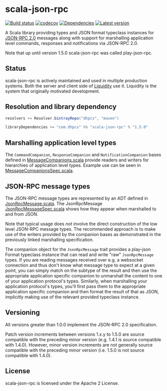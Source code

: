 scala-json-rpc
==============

[![Build status](https://travis-ci.org/dhpcs/scala-json-rpc.svg?branch=master)](https://travis-ci.org/dhpcs/scala-json-rpc)
[![codecov](https://codecov.io/gh/dhpcs/scala-json-rpc/branch/master/graph/badge.svg)](https://codecov.io/gh/dhpcs/scala-json-rpc)
[![Dependencies](https://app.updateimpact.com/badge/835521161172488192/scala-json-rpc-root.svg?config=compile)](https://app.updateimpact.com/latest/835521161172488192/scala-json-rpc-root)
[![Latest version](https://index.scala-lang.org/dhpcs/scala-json-rpc/scala-json-rpc/latest.svg)](https://index.scala-lang.org/dhpcs/scala-json-rpc/scala-json-rpc)

A Scala library providing types and JSON format typeclass instances for
[JSON-RPC 2.0](http://www.jsonrpc.org/specification) messages along with support for marshalling application level
commands, responses and notifications via JSON-RPC 2.0.

Note that up until version 1.5.0 scala-json-rpc was called play-json-rpc.


Status
------

scala-json-rpc is actively maintained and used in multiple production systems. Both the server and client side of
[Liquidity](https://play.google.com/store/apps/details?id=com.dhpcs.liquidity) use it. Liquidity is the system that
originally motivated development.


Resolution and library dependency
---------------------------------

```scala
resolvers += Resolver.bintrayRepo("dhpcs", "maven")

libraryDependencies += "com.dhpcs" %% "scala-json-rpc" % "1.5.0"
```


Marshalling application level types
-----------------------------------

The `CommandCompanion`, `ResponseCompanion` and `NotificationCompanion` bases defined in
[MessageCompanions.scala](../v1.5.0/scala-json-rpc/src/main/scala/com/dhpcs/jsonrpc/MessageCompanions.scala) provide
readers and writers for hierarchies of application level types. Example use can be seen in
[MessageCompanionsSpec.scala](scala-json-rpc/src/test/scala/com/dhpcs/jsonrpc/MessageCompanionsSpec.scala). 


JSON-RPC message types
----------------------

The JSON-RPC message types are represented by an ADT defined in 
[JsonRpcMessage.scala](../v1.5.0/scala-json-rpc/src/main/scala/com/dhpcs/jsonrpc/JsonRpcMessage.scala). The
JsonRpcMessage
[JsonRpcMessageSpec.scala](../v1.5.0/scala-json-rpc/src/test/scala/com/dhpcs/jsonrpc/JsonRpcMessageSpec.scala) shows
how they appear when marshalled to and from JSON.

Note that typical usage does _not_ involve the direct construction of the low level JSON-RPC message types. The
recommended approach is to make use of the writers provided by the companion bases as demonstrated in the previously
linked marshalling specification.

The companion object for the `JsonRpcMessage` trait provides a play-json Format typeclass instance that can read and
write "raw" `JsonRpcMessage` types. If you are reading messages received over e.g. a websocket connection and thus
don't know what message type to expect at a given point, you can simply match on the subtype of the result and then use
the appropriate application specific companion to unmarshall the content to one of your application protocol's types.
Similarly, when marshalling your application protocol's types, you'll first pass them to the appropriate application
specific companion and then format the result of that as JSON, implicitly making use of the relevant provided typeclass
instance.


Versioning
----------

All versions greater than 1.0.0 implement the JSON-RPC 2.0 specification.

Patch version increments between versions 1.x.y to 1.5.0 are source compatible with the preceding minor version (e.g.
1.4.1 is source compatible with 1.4.0). However, minor version increments are not generally source compatible with the
preceding minor version (i.e. 1.5.0 is not source compatible with 1.4.0).


License
-------

scala-json-rpc is licensed under the Apache 2 License.
